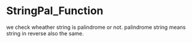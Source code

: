 # StringPal_Function
we check wheather string is palindrome or not.
palindrome string means string in reverse also the same.
